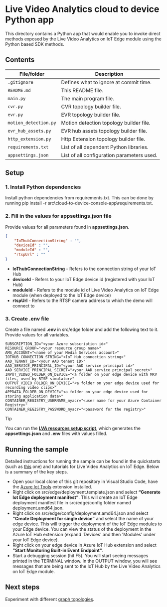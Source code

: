 # Live Video Analytics cloud to device Python app

This directory contains a Python app that would enable you to invoke direct methods exposed by the Live Video Analytics on IoT Edge module using the Python based SDK methods.

## Contents

| File/folder             | Description                                                   |
|-------------------------|---------------------------------------------------------------|
| `.gitignore`            | Defines what to ignore at commit time.                        |
| `README.md`             | This README file.                                             |
| `main.py`               | The main program file.                                        |
| `cvr.py`                | CVR topology builder file.                                    |
| `evr.py`                | EVR topology builder file.                                    |
| `motion_detection.py`   | Motion detection topology builder file.                       |
| `evr_hub_assets.py`     | EVR hub assets topology builder file.                         |
| `http_extension.py`     | Http Extension topology builder file.                         |
| `requirements.txt`      | List of all dependent Python libraries.                       |
| `appsettings.json`      | List of all configuration parameters used.                    |

## Setup

### 1. Install Python dependencies
Install python dependencies from requirements.txt. This can be done by running pip install -r src\cloud-to-device-console-app\requirements.txt.

### 2. Fill in the values for appsettings.json file

Provide values for all parameters found in **appsettings.json**.

```JSON
{
    "IoThubConnectionString" : "",
    "deviceId" : "",
    "moduleId" : "",
    "rtspUrl" : ""
}
```

* **IoThubConnectionString** - Refers to the connection string of your IoT Hub
* **deviceId** - Refers to your IoT Edge device id (registered with your IoT Hub)
* **moduleId** - Refers to the module id of Live Video Analytics on IoT Edge module (when deployed to the IoT Edge device)
* **rtspUrl** - Refers to the RTSP camera address to which the demo will connect to

### 3. Create .env file

Create a file named **.env** in src/edge folder and add the following text to it. Provide values for all variables.

```env
SUBSCRIPTION_ID="<your Azure subscription id>"
RESOURCE_GROUP="<your resource group name>"
AMS_ACCOUNT="<name of your Media Services account>"
IOTHUB_CONNECTION_STRING="<IoT Hub connection string>"
AAD_TENANT_ID="<your AAD tenant ID>"
AAD_SERVICE_PRINCIPAL_ID="<your AAD service principal id>"
AAD_SERVICE_PRINCIPAL_SECRET="<your AAD service principal secret>"
INPUT_VIDEO_FOLDER_ON_DEVICE="<a folder on your edge device with MKV files, used by RTSP simulator>"
OUTPUT_VIDEO_FOLDER_ON_DEVICE="<a folder on your edge device used for recording video clips>"
APPDATA_FOLDER_ON_DEVICE="<a folder on your edge device used for storing application data>"
CONTAINER_REGISTRY_USERNAME_myacr="<user name for your Azure Container Registry>"
CONTAINER_REGISTRY_PASSWORD_myacr="<password for the registry>"
```

> [!TIP]
> You can run the **[LVA resources setup script](https://github.com/Azure/live-video-analytics/tree/master/edge/setup)**, which generates the **appsettings.json** and **.env** files with values filled.

## Running the sample

Detailed instructions for running the sample can be found in the quickstarts (such as [this](https://docs.microsoft.com/azure/media-services/live-video-analytics-edge/detect-motion-emit-events-quickstart) one) and tutorials for Live Video Analytics on IoT Edge. Below is a summary of the key steps.

* Open your local clone of this git repository in Visual Studio Code, have the [Azure Iot Tools](https://marketplace.visualstudio.com/items?itemName=vsciot-vscode.azure-iot-tools) extension installed. 
* Right click on src/edge/deployment.template.json and select **“Generate Iot Edge deployment manifest”**. This will create an IoT Edge deployment manifest file in src/edge/config folder named deployment.amd64.json.
* Right click on src/edge/config/deployment.amd64.json and select **"Create Deployment for single device"** and select the name of your edge device. This will trigger the deployment of the IoT Edge modules to your Edge device. You can view the status of the deployment in the Azure IoT Hub extension (expand 'Devices' and then 'Modules' under your IoT Edge device).
* Right click on your edge device in Azure IoT Hub extension and select **"Start Monitoring Built-in Event Endpoint"**.
* Start a debugging session (hit F5). You will start seeing messages printed in the TERMINAL window. In the OUTPUT window, you will see messages that are being sent to the IoT Hub by the Live Video Analytics on IoT Edge module.

## Next steps

Experiment with different [graph topologies](https://docs.microsoft.com/azure/media-services/live-video-analytics-edge/media-graph-concept#media-graph-topologies-and-instances).
